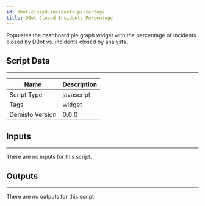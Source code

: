 ```yaml
---
id: dbot-closed-incidents-percentage
title: DBot Closed Incidents Percentage
---
```


Populates the dashboard pie graph widget with the percentage of incidents closed by DBot vs. incidents closed by analysts.

## Script Data
---

| **Name** | **Description** |
| --- | --- |
| Script Type | javascript |
| Tags | widget |
| Demisto Version | 0.0.0 |

## Inputs
---
There are no inputs for this script.

## Outputs
---
There are no outputs for this script.
